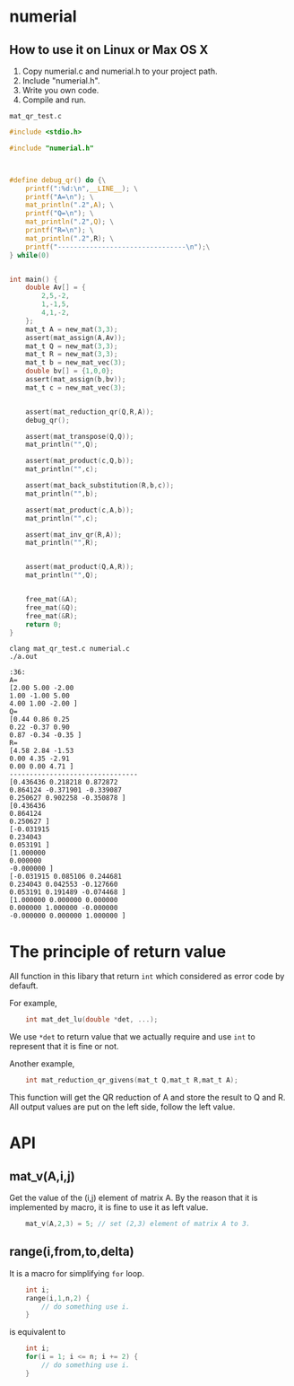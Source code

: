# numerial

## How to use it on Linux or Max OS X

1. Copy numerial.c and numerial.h to your project path.
2. Include "numerial.h".
3. Write you own code.
4. Compile and run.

`mat_qr_test.c`
```c
#include <stdio.h>

#include "numerial.h"



#define debug_qr() do {\
	printf(":%d:\n",__LINE__); \
	printf("A=\n"); \
	mat_println(".2",A); \
	printf("Q=\n"); \
	mat_println(".2",Q); \
	printf("R=\n"); \
	mat_println(".2",R); \
	printf("--------------------------------\n");\
} while(0)


int main() {
	double Av[] = {
		2,5,-2,
		1,-1,5,
		4,1,-2,
	};
	mat_t A = new_mat(3,3);
	assert(mat_assign(A,Av));
	mat_t Q = new_mat(3,3);
	mat_t R = new_mat(3,3);
	mat_t b = new_mat_vec(3);
	double bv[] = {1,0,0};
	assert(mat_assign(b,bv));
	mat_t c = new_mat_vec(3);


	assert(mat_reduction_qr(Q,R,A));
	debug_qr();

	assert(mat_transpose(Q,Q));
	mat_println("",Q);

	assert(mat_product(c,Q,b));
	mat_println("",c);

	assert(mat_back_substitution(R,b,c));
	mat_println("",b);

	assert(mat_product(c,A,b));
	mat_println("",c);

	assert(mat_inv_qr(R,A));
	mat_println("",R);


	assert(mat_product(Q,A,R));
	mat_println("",Q);


	free_mat(&A);
	free_mat(&Q);
	free_mat(&R);
	return 0;
}

```


```shell
clang mat_qr_test.c numerial.c
./a.out
```

```shell
:36:
A=
[2.00 5.00 -2.00
1.00 -1.00 5.00
4.00 1.00 -2.00 ]
Q=
[0.44 0.86 0.25
0.22 -0.37 0.90
0.87 -0.34 -0.35 ]
R=
[4.58 2.84 -1.53
0.00 4.35 -2.91
0.00 0.00 4.71 ]
--------------------------------
[0.436436 0.218218 0.872872
0.864124 -0.371901 -0.339087
0.250627 0.902258 -0.350878 ]
[0.436436
0.864124
0.250627 ]
[-0.031915
0.234043
0.053191 ]
[1.000000
0.000000
-0.000000 ]
[-0.031915 0.085106 0.244681
0.234043 0.042553 -0.127660
0.053191 0.191489 -0.074468 ]
[1.000000 0.000000 0.000000
0.000000 1.000000 -0.000000
-0.000000 0.000000 1.000000 ]

```

# The principle of return value
All function in this libary that return `int` which considered as error code by defauft. 

For example,
```c
	int mat_det_lu(double *det, ...);
```
We use `*det` to return value that we actually require and use `int` to represent that it is fine or not.

Another example,
```c
	int mat_reduction_qr_givens(mat_t Q,mat_t R,mat_t A);
```
This function will get the QR reduction of A and store the result to Q and R. All output values are put on the left side, follow the left value.

# API
## mat_v(A,i,j)
Get the value of the (i,j) element of matrix A. By the reason that it is implemented by macro, it is fine to use it as left value.
```c
	mat_v(A,2,3) = 5; // set (2,3) element of matrix A to 3.
```

## range(i,from,to,delta)
It is a macro for simplifying `for` loop.
```c
	int i;
	range(i,1,n,2) {
		// do something use i.
	}
```
is equivalent to 

```c
	int i;
	for(i = 1; i <= n; i += 2) {
		// do something use i.
	}
```
